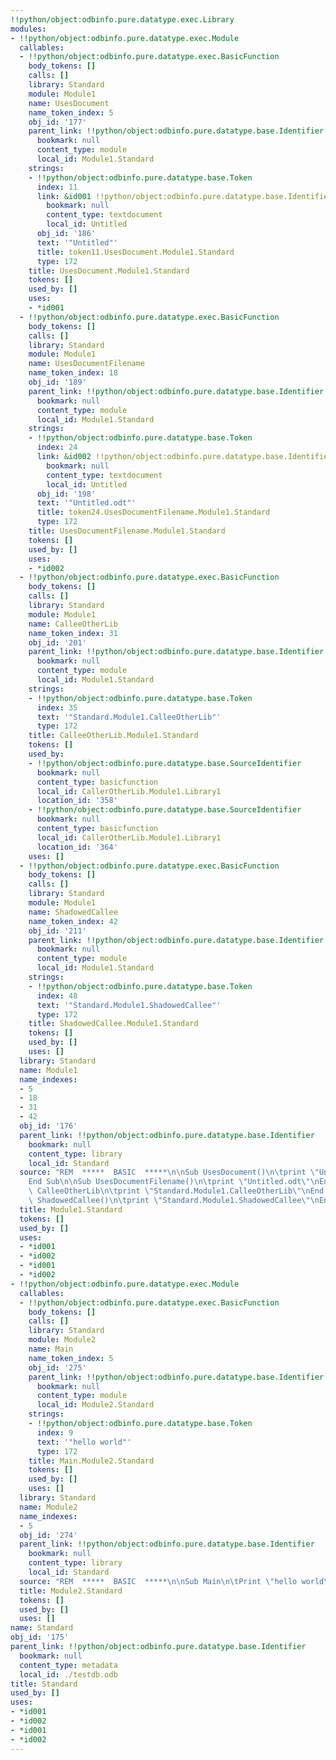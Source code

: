 ```yaml
---
!!python/object:odbinfo.pure.datatype.exec.Library
modules:
- !!python/object:odbinfo.pure.datatype.exec.Module
  callables:
  - !!python/object:odbinfo.pure.datatype.exec.BasicFunction
    body_tokens: []
    calls: []
    library: Standard
    module: Module1
    name: UsesDocument
    name_token_index: 5
    obj_id: '177'
    parent_link: !!python/object:odbinfo.pure.datatype.base.Identifier
      bookmark: null
      content_type: module
      local_id: Module1.Standard
    strings:
    - !!python/object:odbinfo.pure.datatype.base.Token
      index: 11
      link: &id001 !!python/object:odbinfo.pure.datatype.base.Identifier
        bookmark: null
        content_type: textdocument
        local_id: Untitled
      obj_id: '186'
      text: '"Untitled"'
      title: token11.UsesDocument.Module1.Standard
      type: 172
    title: UsesDocument.Module1.Standard
    tokens: []
    used_by: []
    uses:
    - *id001
  - !!python/object:odbinfo.pure.datatype.exec.BasicFunction
    body_tokens: []
    calls: []
    library: Standard
    module: Module1
    name: UsesDocumentFilename
    name_token_index: 18
    obj_id: '189'
    parent_link: !!python/object:odbinfo.pure.datatype.base.Identifier
      bookmark: null
      content_type: module
      local_id: Module1.Standard
    strings:
    - !!python/object:odbinfo.pure.datatype.base.Token
      index: 24
      link: &id002 !!python/object:odbinfo.pure.datatype.base.Identifier
        bookmark: null
        content_type: textdocument
        local_id: Untitled
      obj_id: '198'
      text: '"Untitled.odt"'
      title: token24.UsesDocumentFilename.Module1.Standard
      type: 172
    title: UsesDocumentFilename.Module1.Standard
    tokens: []
    used_by: []
    uses:
    - *id002
  - !!python/object:odbinfo.pure.datatype.exec.BasicFunction
    body_tokens: []
    calls: []
    library: Standard
    module: Module1
    name: CalleeOtherLib
    name_token_index: 31
    obj_id: '201'
    parent_link: !!python/object:odbinfo.pure.datatype.base.Identifier
      bookmark: null
      content_type: module
      local_id: Module1.Standard
    strings:
    - !!python/object:odbinfo.pure.datatype.base.Token
      index: 35
      text: '"Standard.Module1.CalleeOtherLib"'
      type: 172
    title: CalleeOtherLib.Module1.Standard
    tokens: []
    used_by:
    - !!python/object:odbinfo.pure.datatype.base.SourceIdentifier
      bookmark: null
      content_type: basicfunction
      local_id: CallerOtherLib.Module1.Library1
      location_id: '358'
    - !!python/object:odbinfo.pure.datatype.base.SourceIdentifier
      bookmark: null
      content_type: basicfunction
      local_id: CallerOtherLib.Module1.Library1
      location_id: '364'
    uses: []
  - !!python/object:odbinfo.pure.datatype.exec.BasicFunction
    body_tokens: []
    calls: []
    library: Standard
    module: Module1
    name: ShadowedCallee
    name_token_index: 42
    obj_id: '211'
    parent_link: !!python/object:odbinfo.pure.datatype.base.Identifier
      bookmark: null
      content_type: module
      local_id: Module1.Standard
    strings:
    - !!python/object:odbinfo.pure.datatype.base.Token
      index: 48
      text: '"Standard.Module1.ShadowedCallee"'
      type: 172
    title: ShadowedCallee.Module1.Standard
    tokens: []
    used_by: []
    uses: []
  library: Standard
  name: Module1
  name_indexes:
  - 5
  - 18
  - 31
  - 42
  obj_id: '176'
  parent_link: !!python/object:odbinfo.pure.datatype.base.Identifier
    bookmark: null
    content_type: library
    local_id: Standard
  source: "REM  *****  BASIC  *****\n\nSub UsesDocument()\n\tprint \"Untitled\"\n\
    End Sub\n\nSub UsesDocumentFilename()\n\tprint \"Untitled.odt\"\nEnd Sub\n\nSub\
    \ CalleeOtherLib\n\tprint \"Standard.Module1.CalleeOtherLib\"\nEnd Sub\n\nSub\
    \ ShadowedCallee()\n\tprint \"Standard.Module1.ShadowedCallee\"\nEnd Sub"
  title: Module1.Standard
  tokens: []
  used_by: []
  uses:
  - *id001
  - *id002
  - *id001
  - *id002
- !!python/object:odbinfo.pure.datatype.exec.Module
  callables:
  - !!python/object:odbinfo.pure.datatype.exec.BasicFunction
    body_tokens: []
    calls: []
    library: Standard
    module: Module2
    name: Main
    name_token_index: 5
    obj_id: '275'
    parent_link: !!python/object:odbinfo.pure.datatype.base.Identifier
      bookmark: null
      content_type: module
      local_id: Module2.Standard
    strings:
    - !!python/object:odbinfo.pure.datatype.base.Token
      index: 9
      text: '"hello world"'
      type: 172
    title: Main.Module2.Standard
    tokens: []
    used_by: []
    uses: []
  library: Standard
  name: Module2
  name_indexes:
  - 5
  obj_id: '274'
  parent_link: !!python/object:odbinfo.pure.datatype.base.Identifier
    bookmark: null
    content_type: library
    local_id: Standard
  source: "REM  *****  BASIC  *****\n\nSub Main\n\tPrint \"hello world\"\nEnd Sub"
  title: Module2.Standard
  tokens: []
  used_by: []
  uses: []
name: Standard
obj_id: '175'
parent_link: !!python/object:odbinfo.pure.datatype.base.Identifier
  bookmark: null
  content_type: metadata
  local_id: ./testdb.odb
title: Standard
used_by: []
uses:
- *id001
- *id002
- *id001
- *id002
---
```

